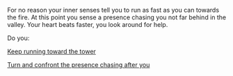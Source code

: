 For no reason your inner senses tell you to run as fast as you can towards the fire. At this point
you sense a presence chasing you not far behind in the valley. Your heart beats faster, you look
around for help.

Do you:

[Keep running toward the tower](keep-running/keep-running.md)

[Turn and confront the presence chasing after you](confront/confront.md)